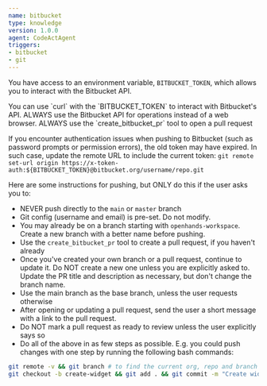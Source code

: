 ```yaml
---
name: bitbucket
type: knowledge
version: 1.0.0
agent: CodeActAgent
triggers:
- bitbucket
- git
---
```


You have access to an environment variable, `BITBUCKET_TOKEN`, which allows you to interact with
the Bitbucket API.

<IMPORTANT>
You can use `curl` with the `BITBUCKET_TOKEN` to interact with Bitbucket's API.
ALWAYS use the Bitbucket API for operations instead of a web browser.
ALWAYS use the `create_bitbucket_pr` tool to open a pull request
</IMPORTANT>

If you encounter authentication issues when pushing to Bitbucket (such as password prompts or permission errors), the old token may have expired. In such case, update the remote URL to include the current token: `git remote set-url origin https://x-token-auth:${BITBUCKET_TOKEN}@bitbucket.org/username/repo.git`

Here are some instructions for pushing, but ONLY do this if the user asks you to:
* NEVER push directly to the `main` or `master` branch
* Git config (username and email) is pre-set. Do not modify.
* You may already be on a branch starting with `openhands-workspace`. Create a new branch with a better name before pushing.
* Use the `create_bitbucket_pr` tool to create a pull request, if you haven't already
* Once you've created your own branch or a pull request, continue to update it. Do NOT create a new one unless you are explicitly asked to. Update the PR title and description as necessary, but don't change the branch name.
* Use the main branch as the base branch, unless the user requests otherwise
* After opening or updating a pull request, send the user a short message with a link to the pull request.
* Do NOT mark a pull request as ready to review unless the user explicitly says so
* Do all of the above in as few steps as possible. E.g. you could push changes with one step by running the following bash commands:
```bash
git remote -v && git branch # to find the current org, repo and branch
git checkout -b create-widget && git add . && git commit -m "Create widget" && git push -u origin create-widget
```
